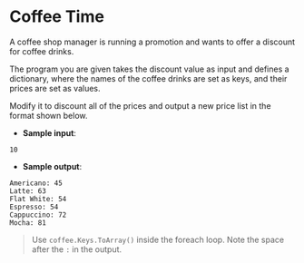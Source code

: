 # Coffee Time

A coffee shop manager is running a promotion and wants to offer a discount for coffee drinks.

The program you are given takes the discount value as input and defines a dictionary, where the names of the coffee drinks are set as keys, and their prices are set as values. 

Modify it to discount all of the prices and output a new price list in the format shown below.

- **Sample input**:  
```
10
```

- **Sample output**:  
```
Americano: 45
Latte: 63
Flat White: 54
Espresso: 54
Cappuccino: 72
Mocha: 81
```

>Use `coffee.Keys.ToArray()` inside the foreach loop.
Note the space after the `:` in the output.
